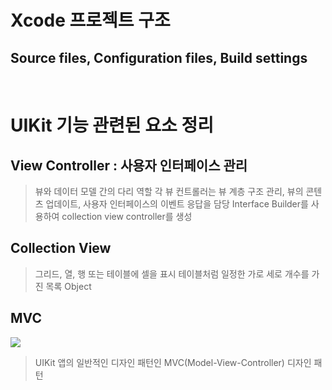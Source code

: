 # Xcode 프로젝트 구조

## Source files, Configuration files, Build settings

<br/>

# UIKit 기능 관련된 요소 정리

## View Controller : 사용자 인터페이스 관리

> 뷰와 데이터 모델 간의 다리 역할
> 각 뷰 컨트롤러는 뷰 계층 구조 관리, 뷰의 콘텐츠 업데이트, 사용자 인터페이스의 이벤트 응답을 담당
> Interface Builder를 사용하여 collection view controller를 생성
> <br/>

## Collection View

> 그리드, 열, 행 또는 테이블에 셀을 표시
> 테이블처럼 일정한 가로 세로 개수를 가진 목록 Object

## MVC

![](https://docs-assets.developer.apple.com/published/ba3a9d5e35b72a6ac9253078a162e091/UIK010_030-intro~dark@2x.png)

> UIKit 앱의 일반적인 디자인 패턴인 MVC(Model-View-Controller) 디자인 패턴
> <br/>
